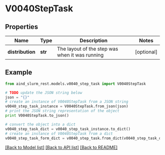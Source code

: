 # V0040StepTask


## Properties

Name | Type | Description | Notes
------------ | ------------- | ------------- | -------------
**distribution** | **str** | The layout of the step was when it was running | [optional] 

## Example

```python
from aind_slurm_rest.models.v0040_step_task import V0040StepTask

# TODO update the JSON string below
json = "{}"
# create an instance of V0040StepTask from a JSON string
v0040_step_task_instance = V0040StepTask.from_json(json)
# print the JSON string representation of the object
print V0040StepTask.to_json()

# convert the object into a dict
v0040_step_task_dict = v0040_step_task_instance.to_dict()
# create an instance of V0040StepTask from a dict
v0040_step_task_form_dict = v0040_step_task.from_dict(v0040_step_task_dict)
```
[[Back to Model list]](../README.md#documentation-for-models) [[Back to API list]](../README.md#documentation-for-api-endpoints) [[Back to README]](../README.md)


